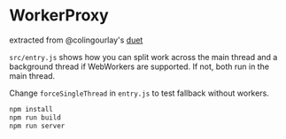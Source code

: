 
# WorkerProxy

extracted from @colingourlay's [duet](https://github.com/colingourlay/duet)

`src/entry.js` shows how you can split work across the main thread and a background thread if WebWorkers are supported.  If not, both run in the main thread.

Change `forceSingleThread` in `entry.js` to test fallback without workers.

```bash
npm install
npm run build
npm run server
```
